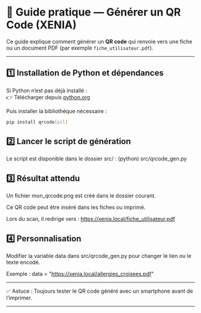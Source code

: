 # 📲 Guide pratique — Générer un QR Code (XENIA)

Ce guide explique comment générer un **QR code** qui renvoie vers une fiche ou un document PDF (par exemple `fiche_utilisateur.pdf`).

---

## 1️⃣ Installation de Python et dépendances

Si Python n’est pas déjà installé :  
👉 Télécharger depuis [python.org](https://www.python.org/downloads/)

Puis installer la bibliothèque nécessaire :  

```bash
pip install qrcode[pil]
```
 
## 2️⃣ Lancer le script de génération

Le script est disponible dans le dossier src/ :
(python) src/qrcode_gen.py

## 3️⃣ Résultat attendu

Un fichier mon_qrcode.png est créé dans le dossier courant.

Ce QR code peut être inséré dans les fiches ou imprimé.

Lors du scan, il redirige vers :
https://xenia.local/fiche_utilisateur.pdf

## 4️⃣ Personnalisation

Modifier la variable data dans src/qrcode_gen.py pour changer le lien ou le texte encodé.

Exemple : data = "https://xenia.local/allergies_croisees.pdf"

---

✅ Astuce : Toujours tester le QR code généré avec un smartphone avant de l’imprimer.

---



